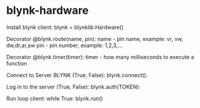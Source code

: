 # blynk-hardware


Install blynk client:
    blynk = blynklib.Hardware()

Decorator @blynk.route(name, pin):
    name - pin name, example: vr, vw, dw,dr,ar,aw
    pin  - pin number, example: 1,2,3,... 

Decorator @blynk.timer(timer):
    timer - how many milliseconds to execute a function

Connect to Server BLYNK (True, False):
    blynk.connect():

Log in to the server (True, False):
    blynk.auth(TOKEN):

Run loop client:
    while True:
        blynk.run()
        
